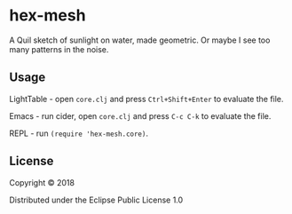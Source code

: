# hex-mesh

A Quil sketch of sunlight on water, made geometric.
Or maybe I see too many patterns in the noise.


## Usage

LightTable - open `core.clj` and press `Ctrl+Shift+Enter` to evaluate the file.

Emacs - run cider, open `core.clj` and press `C-c C-k` to evaluate the file.

REPL - run `(require 'hex-mesh.core)`.

## License

Copyright © 2018

Distributed under the Eclipse Public License 1.0
